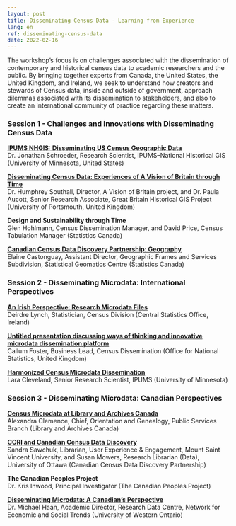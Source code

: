```yaml
---
layout: post
title: Disseminating Census Data - Learning from Experience
lang: en
ref: disseminating-census-data
date: 2022-02-16
---
```


The workshop’s focus is on challenges associated with the dissemination of contemporary and historical census data to academic researchers and the public. By bringing together experts from Canada, the United States, the United Kingdom, and Ireland, we seek to understand how creators and stewards of Census data, inside and outside of government, approach dilemmas associated with its dissemination to stakeholders, and also to create an international community of practice regarding these matters.

### Session 1 - Challenges and Innovations with Disseminating Census Data

**[IPUMS NHGIS: Disseminating US Census Geographic Data](https://drive.google.com/file/d/1SvavPWNOIn8hdLBSYlV_drfriKQ1QdbV/view?usp=sharing)**   
Dr. Jonathan Schroeder, Research Scientist, IPUMS–National Historical GIS (University of Minnesota, United States)

**[Disseminating Census Data: Experiences of A Vision of Britain through Time](https://drive.google.com/file/d/1HL6w7yF9JN6kYCmfj4dz89-D3-FdUfq0/view?usp=sharing)**  
Dr. Humphrey Southall, Director, A Vision of Britain project, and Dr. Paula Aucott, Senior Research Associate, Great Britain Historical GIS Project (University of Portsmouth, United Kingdom)

**Design and Sustainability through Time**  
Glen Hohlmann, Census Dissemination Manager, and David Price, Census Tabulation Manager (Statistics Canada)

**[Canadian Census Data Discovery Partnership: Geography](https://drive.google.com/file/d/1_taDy0POAAn9oavc94X-k1VniCCQcY1N/view?usp=sharing)**  
Elaine Castonguay, Assistant Director, Geographic Frames and Services Subdivision, Statistical Geomatics Centre (Statistics Canada)

### Session 2 - Disseminating Microdata: International Perspectives

**[An Irish Perspective: Research Microdata Files](https://drive.google.com/file/d/15hElbc0iJzCG6Ear6TloQAYzJ4a-IRKw/view?usp=sharing)**  
Deirdre Lynch, Statistician, Census Division (Central Statistics Office, Ireland)

**[Untitled presentation discussing ways of thinking and innovative microdata dissemination platform](https://drive.google.com/file/d/1ikvb5pEXtukLEog4BZ_QejVkaxgZrA4Q/view?usp=sharing)**  
Callum Foster, Business Lead, Census Dissemination (Office for National Statistics, United Kingdom)

**[Harmonized Census Microdata Dissemination](https://drive.google.com/file/d/1V8_GORKltS---vYGZSiQlKWo5cprDpEu/view?usp=sharing)**  
Lara Cleveland, Senior Research Scientist, IPUMS (University of Minnesota)

### Session 3 - Disseminating Microdata: Canadian Perspectives

**[Census Microdata at Library and Archives Canada](https://drive.google.com/file/d/1eIqfSUdW2q3D7H2NI-qZ4Y3eOYy7NgyQ/view?usp=sharing)**  
Alexandra Clemence, Chief, Orientation and Genealogy, Public Services Branch (Library and Archives Canada)

**[CCRI and Canadian Census Data Discovery](https://drive.google.com/file/d/1OjC2ivdoJkz2Vgclo0jTevnFC4HMPBgg/view?usp=sharing)**  
Sandra Sawchuk, Librarian, User Experience & Engagement, Mount Saint Vincent University, and Susan Mowers, Research Librarian (Data), University of Ottawa (Canadian Census Data Discovery Partnership)

**The Canadian Peoples Project**  
Dr. Kris Inwood, Principal Investigator (The Canadian Peoples Project)

**[Disseminating Microdata: A Canadian’s Perspective](https://drive.google.com/file/d/1YhD1aon5q-KmOJPGW-e1jghTj1eSKMuH/view?usp=sharing)**  
Dr. Michael Haan, Academic Director, Research Data Centre, Network for Economic and Social Trends (University of Western Ontario)
